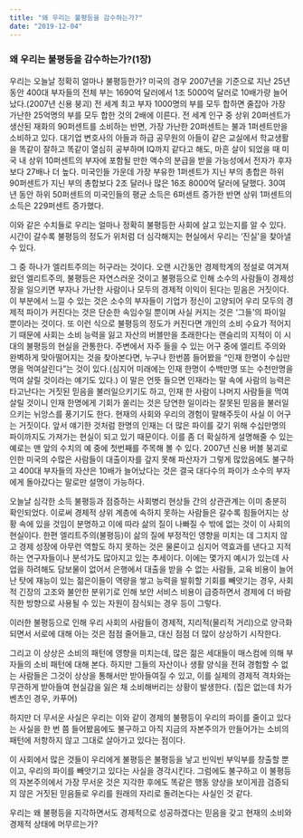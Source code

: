 ```yaml
---
title: "왜 우리는 불평등을 감수하는가?"
date: "2019-12-04"
---
```


### 왜 우리는 불평등을 감수하는가?(1장)

우리는 오늘날 정확히 얼마나 불평등한가?
미국의 경우 2007년을 기준으로 지난 25년동안 400대 부자들의 전체 부는 1690억 달러에서 1조 5000억 달러로 10배가량 늘어났다.(2007년 신용 붕괴)
전 세계 최고 부자 1000명의 부를 모두 합하면 줄잡아 가장 가난한 25억명의 부를 모두 합한 것의 2배에 이른다.
전 세계 인구 중 상위 20퍼센트가 생산된 재화의 90퍼센트를 소비하는 반면, 가장 가난한 20퍼센트는 불과 1퍼센트만을 소비하고 있다.
대기업 변호사의 아들과 하급 공무원의 아들이 같은 교실에서 학교생활을 똑같이 잘하고 똑같이 열심히 공부하며 IQ까지 같다고 해도, 마흔 살이 되었을 때 미국 내 상위 10퍼센트의 부자에 포함될 만한 액수의 분급을 받을 가능성에서 전자가 후자보다 27배나 더 높다.
미국인들 가운데 가장 부유한 1퍼센트가 지닌 부의 총합은 하위 90퍼센트가 지닌 부의 총합보다 2조 달러나 많은 16조 8000억 달러에 달했다.
30여 년 동안 하위 50퍼센트의 미국인들의 평균 소득은 6퍼센트 증가한 반면 상위 1퍼센트의 소득은 229퍼센트 증가했다.

이와 같은 수치들로 우리는 얼마나 정확히 불평등한 사회에 살고 있는지를 알 수 있다. 시간이 갈수록 불평등의 정도가 위처럼 더 심각해지는 현실에서 우리는 ‘진실'을 찾아낼 수 있다.

그 중 하나가 엘리트주의는 허구라는 것이다.
오랜 시간동안 경제학계의 정설로 여겨져왔던 엘리트주의, 불평등은 자연스러운 것이고 불평등으로 인해 소수의 사람들이 경제성장을 일으키면 부자나 가난한 사람이나 모두의 경제적 이익이 된다는 믿음은 거짓이다. 이 부분에서 느낄 수 있는 것은 소수의 부자들이 기업가 정신이 고양되어 우리 모두의 경제적 파이가 커진다는 것은 단순한 속임수일 뿐이며 사실 커지는 것은 ‘그들'의 파이일 뿐이라는 것이다. 
또 이런 식으로 불평등의 정도가 커진다면 개인의 소비 수요가 적어지기 때문에 사회는 소비 능력을 잃고 자산의 버블만을 초래한다는 랜슬리의 지적이 이 시대의 불평등의 현실을 관통한다.
주변에서 자주 들을 수 있는 어구 중에 엘리트 주의와 완벽하게 맞아떨어지는 것을 찾아본다면, 누구나 한번쯤 들어봤을 “인재 한명이 수십만명을 먹여살린다”는 것이 있다.(심지어 미래에는 인재 한명이 수백만명 또는 수천만명을 먹여 살릴 것이라는 얘기도 있다.) 이 말은 언뜻 들으면 인재라는 말 속에 사람의 능력은 타고난다는 거짓된 믿음을 불러일으키기도 하고, 인재 한 사람이 나머지 사람들을 먹여살릴 것이니 인재 한명에게 기회가 쏠리는 것은 당연한 일이라는 잘못된 믿음을 불러일으키는 뉘앙스를 풍기기도 한다. 현재의 사회와 우리의 경험이 말해주듯이 사실 이 어구는 거짓이다. 앞서 얘기한 것처럼 한명의 인재는 더 많은 파이를 갖기 위해 수십만명의 파이까지도 가져가는 현실이 되고 있기 때문이다. 이를 좀 더 확실하게 설명해줄 수 있는 예로는 맨 앞의 수치의 예 중에 첫번째를 주목해 볼 수 있다. 2007년 신용 버블 붕괴로 인한 미국의 수많은 사람들이 대출이자를 갚지 못해 파산자가 그렇게 많았음에도 불구하고 400대 부자들의 자산은 10배가 늘어났다는 것은 결국 대다수의 파이가 소수의 부자에게 돌아갔다는 말로만 설명이 가능하다.

오늘날 심각한 소득 불평등과 점증하는 사회병리 현상들 간의 상관관계는 이미 충분히 확인되었다. 이로써 경제적 상위 계층에 속하지 못하는 사람들은 갈수록 힘들어지는 상황 속에 있을 것임이 분명하고 이에 따라 삶의 질이 나빠질 수 밖에 없는 것이 이 사회의 현실이다.
한편 엘리트주의(불평등)이 삶의 질에 부정적인 영향을 미치는 데 그치지 않고 경제 성장에 아무런 역할도 하지 못하는 것은 물론이고 심지어 역효과를 낸다고 지적하는 연구자들이나 분석가도 많아지고 있는 추세이다. 이에는 몇가지 예시가 있는데 사업을 하려해도 담보물이 없어서 은행에서 대출을 받을 수 없는 사람들, 교육 비용이 늘어난 탓에 재능이 있는 젊은이들이 역량을 쌓고 능력을 발휘할 기회를 빼앗기는 경우, 사회적 긴장의 고조와 불안한 분위기로 인해 보안 서비스 비용이 급증하면서 경제에 더 바람직한 방향으로 사용될 수 있는 자원이 잠식되는 경우 등이 그렇다.

이러한 불평등으로 인해 우리 사회의 사람들이 경제적, 지리적(물리적 거리)으로 양극화 되면서 서로에 대해 아는 것은 점점 줄어들고, 대신 점점 더 많이 상상하기 시작한다.

그리고 이 상상은 소비의 패턴에 영향을 미치는데, 많은 젊은 세대들이 매스컴에 의해 부자들의 소비 패턴에 대해 본다. 하지만 그들의 자산이나 생활 양식을 전혀 경험할 수 없는 사람들은 그것이 상상을 통해서만 받아들여질 수 있고, 이를 실제의 경제적 격차와는 무관하게 받아들여 현실감을 잃은 채 소비해버리는 상황이 발생한다. (집은 없는데 차가 벤츠인 경우, 카푸어)

하지만 더 무서운 사실은 우리는 이와 같이 경제의 불평등이 우리의 파이를 줄이고 있다는 사실을 한 번 쯤 들어봤음에도 불구하고 아직 지금의 자본주의가 만들어가는 소비의 패턴에 저항하지 않고 그대로 살아가고 있다는 점이다. 

이 사회에서 많은 것들이 우리에게 불평등은 불평등을 낳고 빈익빈 부익부를 창출할 뿐이고, 우리의 파이를 빼앗기고 있다는 사실을 경각시킨다. 그럼에도 불구하고 이 불평등의 자본주의에서 가장 무서운 것은 지각한 후에도 똑같은 행동 양상을 보이게끔 검증되지 않은 거짓된 믿음들로 우리를 원래의 자리로 돌려논다는 사실인 것 같다.


우리는 왜 불평등을 지각하면서도 경제적으로 성공하겠다는 믿음을 갖고 현재의 소비와 경제적 상태에 머무르는가?
